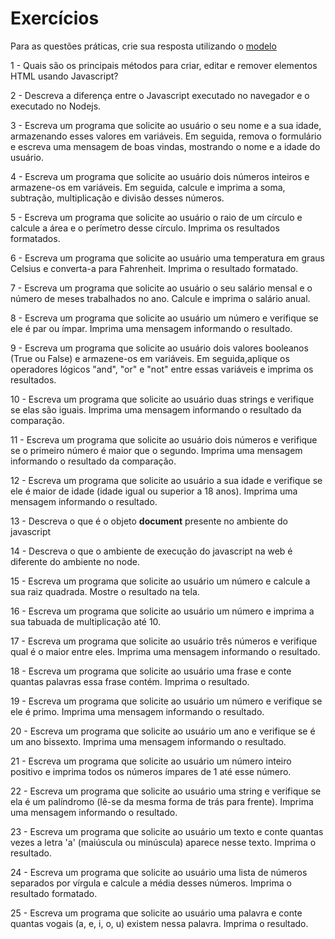 # Exercícios

Para as questões práticas, crie sua resposta utilizando o [modelo](https://codepen.io/R-mulo-Costa-de-Menezes-J-nior/pen/qBzEYyo)

1 - Quais são os principais métodos para criar, editar e remover elementos HTML usando Javascript?

2 - Descreva a diferença entre o Javascript executado no navegador e o executado no Nodejs.

3 - Escreva um programa que solicite ao usuário o seu nome e a sua idade, armazenando esses valores em variáveis. Em seguida, remova o formulário e escreva uma mensagem de boas vindas, mostrando o nome e a idade do usuário.

4 - Escreva um programa que solicite ao usuário dois números inteiros e armazene-os em variáveis. Em seguida, calcule e imprima a soma, subtração, multiplicação e divisão desses números.

5 - Escreva um programa que solicite ao usuário o raio de um círculo e calcule a área e o perímetro desse círculo. Imprima os resultados formatados.

6 - Escreva um programa que solicite ao usuário uma temperatura em graus Celsius e converta-a para Fahrenheit. Imprima o resultado formatado.

7 - Escreva um programa que solicite ao usuário o seu salário mensal e o número de meses trabalhados no ano. Calcule e imprima o salário anual.

8 - Escreva um programa que solicite ao usuário um número e verifique se ele é par ou ímpar. Imprima uma mensagem informando o resultado.

9 - Escreva um programa que solicite ao usuário dois valores booleanos (True ou False) e armazene-os em variáveis. Em seguida,aplique os operadores lógicos "and", "or" e "not" entre essas variáveis e imprima os resultados.

10 - Escreva um programa que solicite ao usuário duas strings e verifique se elas são iguais. Imprima uma mensagem informando o resultado da comparação.

11 - Escreva um programa que solicite ao usuário dois números e verifique se o primeiro número é maior que o segundo. Imprima uma
mensagem informando o resultado da comparação.

12 - Escreva um programa que solicite ao usuário a sua idade e verifique se ele é maior de idade (idade igual ou superior a 18 anos). Imprima uma mensagem informando o resultado.

13 - Descreva o que é o objeto **document** presente no ambiente do javascript

14 - Descreva o que o ambiente de execução do javascript na web é diferente do ambiente no node.

15 - Escreva um programa que solicite ao usuário um número e calcule a sua raiz quadrada. Mostre o resultado na tela.

16 - Escreva um programa que solicite ao usuário um número e imprima a sua tabuada de multiplicação até 10.

17 - Escreva um programa que solicite ao usuário três números e verifique qual é o maior entre eles. Imprima uma mensagem informando o resultado.

18 - Escreva um programa que solicite ao usuário uma frase e conte quantas palavras essa frase contém. Imprima o resultado.

19 - Escreva um programa que solicite ao usuário um número e verifique se ele é primo. Imprima uma mensagem informando o resultado.

20 - Escreva um programa que solicite ao usuário um ano e verifique se é um ano bissexto. Imprima uma mensagem informando o resultado.

21 - Escreva um programa que solicite ao usuário um número inteiro positivo e imprima todos os números ímpares de 1 até esse número.

22 - Escreva um programa que solicite ao usuário uma string e verifique se ela é um palíndromo (lê-se da mesma forma de trás para frente). Imprima uma mensagem informando o resultado.

23 - Escreva um programa que solicite ao usuário um texto e conte quantas vezes a letra 'a' (maiúscula ou minúscula) aparece nesse texto. Imprima o resultado.

24 - Escreva um programa que solicite ao usuário uma lista de números separados por vírgula e calcule a média desses números. Imprima o resultado formatado.

25 - Escreva um programa que solicite ao usuário uma palavra e conte quantas vogais (a, e, i, o, u) existem nessa palavra. Imprima o resultado.
